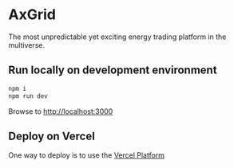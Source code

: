 # AxGrid
The most unpredictable yet exciting energy trading platform in the multiverse.

## Run locally on development environment
```bash
npm i
npm run dev
```

Browse to [http://localhost:3000](http://localhost:3000)


## Deploy on Vercel
One way to deploy is to use the [Vercel Platform](https://vercel.com/new?utm_medium=default-template&filter=next.js&utm_source=create-next-app&utm_campaign=create-next-app-readme)
